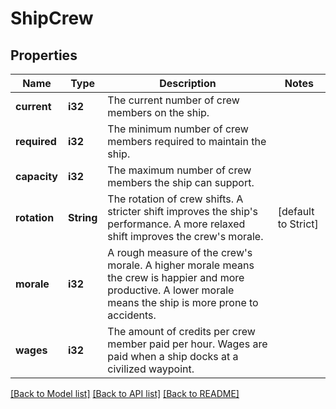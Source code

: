 # ShipCrew

## Properties

Name | Type | Description | Notes
------------ | ------------- | ------------- | -------------
**current** | **i32** | The current number of crew members on the ship. | 
**required** | **i32** | The minimum number of crew members required to maintain the ship. | 
**capacity** | **i32** | The maximum number of crew members the ship can support. | 
**rotation** | **String** | The rotation of crew shifts. A stricter shift improves the ship's performance. A more relaxed shift improves the crew's morale. | [default to Strict]
**morale** | **i32** | A rough measure of the crew's morale. A higher morale means the crew is happier and more productive. A lower morale means the ship is more prone to accidents. | 
**wages** | **i32** | The amount of credits per crew member paid per hour. Wages are paid when a ship docks at a civilized waypoint. | 

[[Back to Model list]](../README.md#documentation-for-models) [[Back to API list]](../README.md#documentation-for-api-endpoints) [[Back to README]](../README.md)


